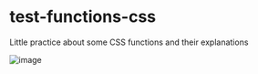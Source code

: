 # test-functions-css

Little practice about some CSS functions and their explanations

![image](https://user-images.githubusercontent.com/72318958/171052161-b4cc143c-fe3b-4d9d-81c5-60490b2555c2.png)

